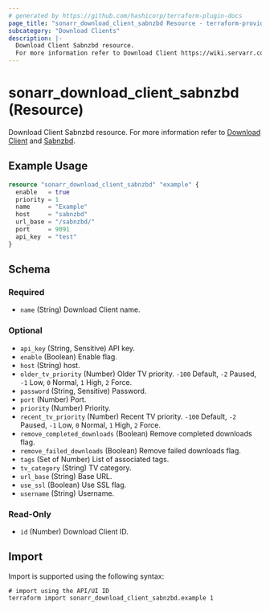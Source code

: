 ```yaml
---
# generated by https://github.com/hashicorp/terraform-plugin-docs
page_title: "sonarr_download_client_sabnzbd Resource - terraform-provider-sonarr"
subcategory: "Download Clients"
description: |-
  Download Client Sabnzbd resource.
  For more information refer to Download Client https://wiki.servarr.com/sonarr/settings#download-clients and Sabnzbd https://wiki.servarr.com/sonarr/supported#sabnzbd.
---
```


# sonarr_download_client_sabnzbd (Resource)

<!-- subcategory:Download Clients -->
Download Client Sabnzbd resource.
For more information refer to [Download Client](https://wiki.servarr.com/sonarr/settings#download-clients) and [Sabnzbd](https://wiki.servarr.com/sonarr/supported#sabnzbd).

## Example Usage

```terraform
resource "sonarr_download_client_sabnzbd" "example" {
  enable   = true
  priority = 1
  name     = "Example"
  host     = "sabnzbd"
  url_base = "/sabnzbd/"
  port     = 9091
  api_key  = "test"
}
```

<!-- schema generated by tfplugindocs -->
## Schema

### Required

- `name` (String) Download Client name.

### Optional

- `api_key` (String, Sensitive) API key.
- `enable` (Boolean) Enable flag.
- `host` (String) host.
- `older_tv_priority` (Number) Older TV priority. `-100` Default, `-2` Paused, `-1` Low, `0` Normal, `1` High, `2` Force.
- `password` (String, Sensitive) Password.
- `port` (Number) Port.
- `priority` (Number) Priority.
- `recent_tv_priority` (Number) Recent TV priority. `-100` Default, `-2` Paused, `-1` Low, `0` Normal, `1` High, `2` Force.
- `remove_completed_downloads` (Boolean) Remove completed downloads flag.
- `remove_failed_downloads` (Boolean) Remove failed downloads flag.
- `tags` (Set of Number) List of associated tags.
- `tv_category` (String) TV category.
- `url_base` (String) Base URL.
- `use_ssl` (Boolean) Use SSL flag.
- `username` (String) Username.

### Read-Only

- `id` (Number) Download Client ID.

## Import

Import is supported using the following syntax:

```shell
# import using the API/UI ID
terraform import sonarr_download_client_sabnzbd.example 1
```
